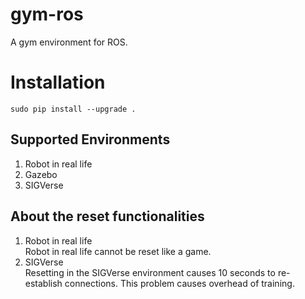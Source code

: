 # gym-ros  
A gym environment for ROS.  

# Installation  
```sudo pip install --upgrade .```  

## Supported Environments  
1. Robot in real life  
2. Gazebo  
3. SIGVerse  

## About the reset functionalities  
1. Robot in real life  
Robot in real life cannot be reset like a game.  
2. SIGVerse  
Resetting in the SIGVerse environment causes 10 seconds to re-establish connections. This problem causes overhead of training.  
